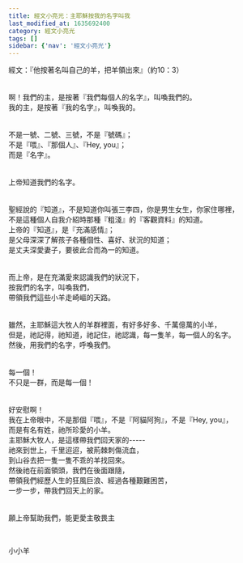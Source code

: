 ```yaml
---
title: 經文小亮光：主耶穌按我的名字叫我
last_modified_at: 1635692400
category: 經文小亮光
tags: []
sidebar: {'nav': '經文小亮光'}
---
```


<div>經文：『他按著名叫自己的羊，把羊領出來』（約10：3）</div>
<div> </div>
<div> </div>
<div>啊！我們的主，是按著『我們每個人的名字』，叫喚我們的。</div>
<div>我的主，是按著『我的名字』，叫喚我的。</div>
<div> </div>
<div> </div>
<div>不是一號、二號、三號，不是『號碼』；</div>
<div>不是『喂』、『那個人』、『Hey, you』；</div>
<div>而是『名字』。</div>
<div> </div>
<div> </div>
<div>上帝知道我們的名字。</div>
<div> </div>
<div> </div>
<div>聖經說的『知道』，不是知道你叫張三李四，你是男生女生，你家住哪裡，</div>
<div>不是這種個人自我介紹時那種『粗淺』的『客觀資料』的知道。</div>
<div>上帝的『知道』，是『充滿感情』；</div>
<div>是父母深深了解孩子各種個性、喜好、狀況的知道；</div>
<div>是丈夫深愛妻子，要彼此合而為一的知道。</div>
<div> </div>
<div> </div>
<div>而上帝，是在充滿愛來認識我們的狀況下，</div>
<div>按我們的名字，叫喚我們，</div>
<div>帶領我們這些小羊走崎嶇的天路。</div>
<div> </div>
<div> </div>
<div>雖然，主耶穌這大牧人的羊群裡面，有好多好多、千萬億萬的小羊，</div>
<div>但是，祂記得，祂知道，祂記住，祂認識，每一隻羊，每一個人的名字。</div>
<div>然後，用我們的名字，呼喚我們。</div>
<div> </div>
<div> </div>
<div>每一個！</div>
<div>不只是一群，而是每一個！</div>
<div> </div>
<div> </div>
<div>好安慰啊！</div>
<div>我在上帝眼中，不是那個『喂』，不是『阿貓阿狗』，不是『Hey, you』，</div>
<div>而是有名有姓，祂所珍愛的小羊。</div>
<div>主耶穌大牧人，是這樣帶我們回天家的-----</div>
<div>祂來到世上，千里迢迢，被荊棘刺傷流血，</div>
<div>到山谷去把一隻一隻不乖的羊找回來。</div>
<div>然後祂在前面領頭，我們在後面跟隨，</div>
<div>帶領我們經歷人生的狂風巨浪、經過各種艱難困苦，</div>
<div>一步一步，帶我們回天上的家。</div>
<div> </div>
<div> </div>
<div>願上帝幫助我們，能更愛主敬畏主</div>
<p> </p>
<p>小小羊</p>
<p> </p>
<p> </p>
